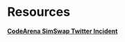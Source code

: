 # Resources

**[CodeArena SimSwap Twitter Incident](https://medium.com/code4rena/code4rena-twitter-x-incident-8b7f308a555d)**
